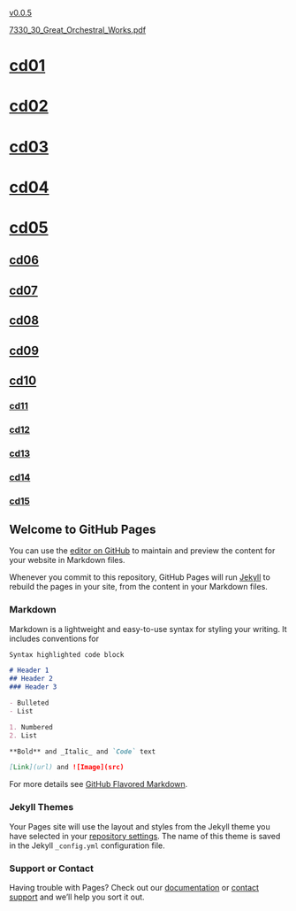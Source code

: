 [v0.0.5](https://github.com/littleflute/a40/edit/master/README.md)

[7330_30_Great_Orchestral_Works.pdf](7330_30_Great_Orchestral_Works.pdf)

# [cd01](cd01)
# [cd02](cd02)
# [cd03](cd03)
# [cd04](cd04)
# [cd05](cd05)
## [cd06](cd06)
## [cd07](cd07)
## [cd08](cd08)
## [cd09](cd09)
## [cd10](cd10)
### [cd11](cd11)
### [cd12](cd12)
### [cd13](cd13)
### [cd14](cd14)
### [cd15](cd15)



## Welcome to GitHub Pages

You can use the [editor on GitHub](https://github.com/littleflute/a40/edit/master/README.md) to maintain and preview the content for your website in Markdown files.

Whenever you commit to this repository, GitHub Pages will run [Jekyll](https://jekyllrb.com/) to rebuild the pages in your site, from the content in your Markdown files.

### Markdown

Markdown is a lightweight and easy-to-use syntax for styling your writing. It includes conventions for

```markdown
Syntax highlighted code block

# Header 1
## Header 2
### Header 3

- Bulleted
- List

1. Numbered
2. List

**Bold** and _Italic_ and `Code` text

[Link](url) and ![Image](src)
```

For more details see [GitHub Flavored Markdown](https://guides.github.com/features/mastering-markdown/).

### Jekyll Themes

Your Pages site will use the layout and styles from the Jekyll theme you have selected in your [repository settings](https://github.com/littleflute/a40/settings). The name of this theme is saved in the Jekyll `_config.yml` configuration file.

### Support or Contact

Having trouble with Pages? Check out our [documentation](https://help.github.com/categories/github-pages-basics/) or [contact support](https://github.com/contact) and we’ll help you sort it out.
